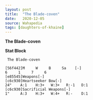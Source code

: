 ```yaml
---
layout: post
title:  "The Blade-coven"
date:   2020-12-05
source: Wahapedia
tags: [daughters-of-khaine]
---
```


**The Blade-coven**

**Stat Block**
```
 The Blade-coven
```

```
[56f442]M     W     B     Sa    [-]
6     1     7     6     
[e85545]Weapons[-]
[c6c930]Heartseeker Bow[-]
24"    A:1    H:3+   W:3+   R:-1   D:1   
[c6c930]Sacrificial Weapons[-]
1"     A:3    H:3+   W:4+   R:-    D:1   
```


